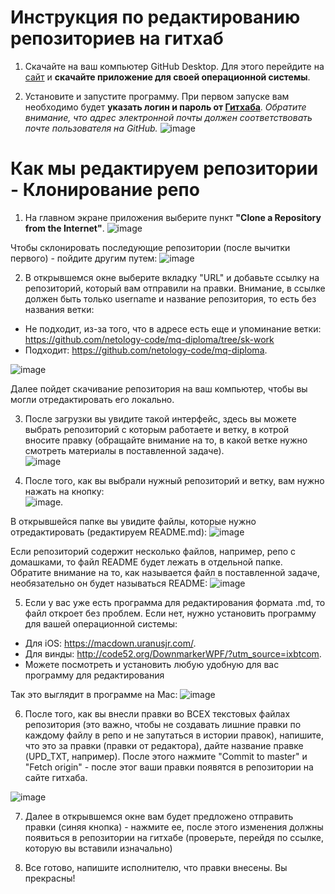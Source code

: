 # Инструкция по редактированию репозиториев на гитхаб 

1. Скачайте на ваш компьютер GitHub Desktop. Для этого перейдите на [сайт](https://desktop.github.com/) и **скачайте приложение для своей операционной системы**.

2. Установите и запустите программу. При первом запуске вам необходимо будет **указать логин и пароль от [Гитхаба](https://github.com/)**. *Обратите внимание, что адрес электронной почты должен соответствовать почте пользователя на GitHub.*
![image](https://user-images.githubusercontent.com/64093321/202766573-b60ca1db-a8b5-4f44-a4a9-cf1b1b1439d9.png)

# Как мы редактируем репозитории - Клонирование репо

1. На главном экране приложения выберите пункт **"Clone a Repository from the Internet"**.   ![image](https://user-images.githubusercontent.com/64093321/202767329-72c178e8-3a3b-4a4d-883f-7efa7fe5302f.png)

Чтобы склонировать последующие репозитории (после вычитки первого) - пойдите другим путем:   ![image](https://user-images.githubusercontent.com/64093321/202767831-fd192797-ffc1-4fcd-8247-d88d492d9c62.png)

2. В открывшемся окне выберите вкладку "URL" и добавьте ссылку на репозиторий, который вам отправили на правки. Внимание, в ссылке должен быть только username и название репозитория, то есть без названия ветки: 
* Не подходит, из-за того, что в адресе есть еще и упоминание ветки: https://github.com/netology-code/mq-diploma/tree/sk-work 
* Подходит: https://github.com/netology-code/mq-diploma.   

![image](https://user-images.githubusercontent.com/64093321/202768566-a82c1a80-9017-429d-9c2f-1dbeac6e2273.png)

Далее пойдет скачивание репозитория на ваш компьютер, чтобы вы могли отредактировать его локально. 

3. После загрузки вы увидите такой интерфейс, здесь вы можете выбрать репозиторий с которым работаете и ветку, в котрой вносите правку (обращайте внимание на то, в какой ветке нужно смотреть материалы в поставленной задаче).  
![image](https://user-images.githubusercontent.com/64093321/202772171-276a9bed-4b77-4b28-8490-a9e4498daeb5.png)

4. После того, как вы выбрали нужный репозиторий и ветку, вам нужно нажать на кнопку:    
![image](https://user-images.githubusercontent.com/64093321/202772478-b478bcf0-16fc-4e66-b046-4856e65aa59e.png). 

В открывшейся папке вы увидите файлы, которые нужно отредактировать (редактируем README.md):   ![image](https://user-images.githubusercontent.com/64093321/202772763-a61b259a-5a1d-49dc-8beb-7ae23da8995c.png)

Если репозиторий содержит несколько файлов, например, репо с домашками, то файл README будет лежать в отдельной папке. Обратите внимание на то, как называется файл в поставленной задаче, необязательно он будет называться README: 
![image](https://user-images.githubusercontent.com/64093321/202775800-eb8abfc5-dd42-4174-808e-65347b96e833.png)


5. Если у вас уже есть программа для редактирования формата .md, то файл откроет без проблем. Если нет, нужно установить программу для вашей операционной системы: 
* Для iOS: https://macdown.uranusjr.com/. 
* Для винды: http://code52.org/DownmarkerWPF/?utm_source=ixbtcom. 
* Можете посмотреть и установить любую удобную для вас программу для редактирования 

Так это выглядит в программе на Mac: 
![image](https://user-images.githubusercontent.com/64093321/202773896-6e760506-4c82-4dab-b204-8800b03558ff.png)

6. После того, как вы внесли правки во ВСЕХ текстовых файлах репозитория (это важно, чтобы не создавать лишние правки по каждому файлу в репо и не запутаться в истории правок), напишите, что это за правки (правки от редактора), дайте название правке (UPD_TXT, например). После этого нажмите "Commit to master" и "Fetch origin" - после этог ваши правки появятся в репозитории на сайте гитхаба. 

![image](https://user-images.githubusercontent.com/64093321/202775039-e81a6779-0927-4419-8ed5-c28ad75e1a81.png)

7. Далее в открывшемся окне вам будет предложено отправить правки (синяя кнопка) - нажмите ее, после этого изменения должны появиться в репозитории на гитхабе (проверьте, перейдя по ссылке, которую вы вставили изначально) 

8. Все готово, напишите исполнителю, что правки внесены. Вы прекрасны! 
